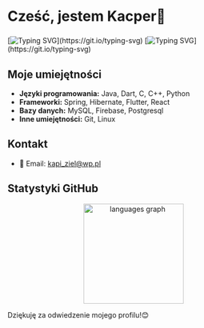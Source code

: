 # Cześć, jestem Kacper👋

###

[![Typing SVG](https://readme-typing-svg.herokuapp.com?font=Fira+Code&font_size=38&duration=3000&pause=5&multiline=true&width=1400&height=50&lines=Jestem+inżynierem+Informatyki+oraz+studentem+II+stopnia+Politechniki+Łódzkiej+na+kierunku+Informatyka.)](https://git.io/typing-svg)
[![Typing SVG](https://readme-typing-svg.herokuapp.com?font=Fira+Code&font_size=38&duration=3000&pause=5&multiline=true&width=1400&height=50&lines=Informatyka+to+moja+pasja.)](https://git.io/typing-svg)

###

## Moje umiejętności

- **Języki programowania:** Java, Dart, C, C++, Python
- **Frameworki:** Spring, Hibernate, Flutter, React
- **Bazy danych:** MySQL, Firebase, Postgresql
- **Inne umiejętności:** Git, Linux

## Kontakt

- 📧 Email: [kapi_ziel@wp.pl](mailto:kapi_ziel@wp.pl)

## Statystyki GitHub

<div align="center">
  <img src="https://github-readme-stats.vercel.app/api/top-langs?username=KZielinskii&locale=en&hide_title=true&layout=compact&card_width=320&langs_count=10&theme=github_dark&hide_border=true&order=2" height="200" alt="languages graph"  />
</div>

Dziękuję za odwiedzenie mojego profilu!😊
